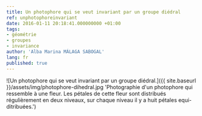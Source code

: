 ```yaml
---
title: Un photophore qui se veut invariant par un groupe diédral
ref: unphotophoreinvariant
date: 2016-01-11 20:18:41.000000000 +01:00
tags:
- géométrie
- groupes
- invariance
author: 'Alba Marina MÁLAGA SABOGAL'
lang: fr
published: true
---
```


![Un photophore qui se veut invariant par un groupe diédral.]({{ site.baseurl }}/assets/img/photophore-dihedral.jpg 'Photographie d'un photophore qui ressemble à une fleur. Les pétales de cette fleur sont distribués régulièrement en deux niveaux, sur chaque niveau il y a huit pétales equi-ditribuées.')
